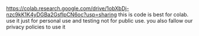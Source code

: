 https://colab.research.google.com/drive/1obXbDj-nzc9kK1K4yDGBa2GsfIpCN6oc?usp=sharing
this is code is best for colab. use it just for personal use and testing not for public use.
you also fallow our privacy policies to use it
